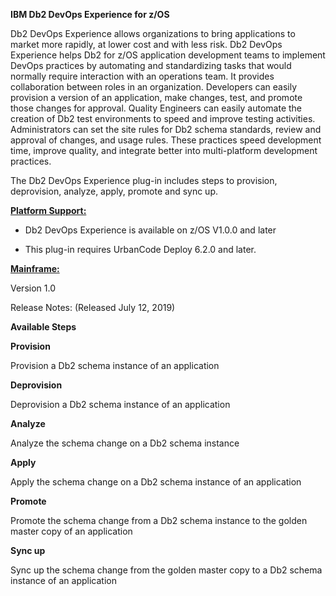 **IBM Db2 DevOps Experience for z/OS**

Db2 DevOps Experience allows organizations to bring applications to
market more rapidly, at lower cost and with less risk. Db2 DevOps
Experience helps Db2 for z/OS application development teams to implement
DevOps practices by automating and standardizing tasks that would
normally require interaction with an operations team. It provides
collaboration between roles in an organization. Developers can easily
provision a version of an application, make changes, test, and promote
those changes for approval. Quality Engineers can easily automate the
creation of Db2 test environments to speed and improve testing
activities. Administrators can set the site rules for Db2 schema
standards, review and approval of changes, and usage rules. These
practices speed development time, improve quality, and integrate better
into multi-platform development practices.

The Db2 DevOps Experience plug-in includes steps to provision,
deprovision, analyze, apply, promote and sync up.

**<ins>Platform Support:</ins>**

-   Db2 DevOps Experience is available on z/OS V1.0.0 and later

-   This plug-in requires UrbanCode Deploy 6.2.0 and later.

**<ins>Mainframe:</ins>**

Version 1.0

Release Notes: (Released July 12, 2019)


**Available Steps**

**Provision**

Provision a Db2 schema instance of an application

**Deprovision**

Deprovision a Db2 schema instance of an application

**Analyze**

Analyze the schema change on a Db2 schema instance

**Apply**

Apply the schema change on a Db2 schema instance of an application

**Promote**

Promote the schema change from a Db2 schema instance to the golden
master copy of an application

**Sync up**

Sync up the schema change from the golden master copy to a Db2 schema
instance of an application
